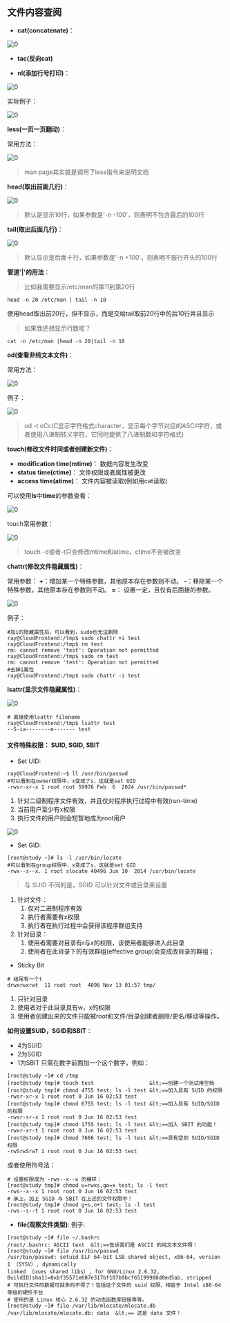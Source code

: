 ## 文件内容查阅
- **cat(concatenate)**：

![0](./img/08Chapter/Capture9.PNG)

- **tac(反向cat)**

- **nl(添加行号打印)**：

![0](./img/08Chapter/Capture10.PNG)

实际例子：

![0](./img/08Chapter/Capture11.PNG)

**less(一页一页翻动)**：

常用方法：

![0](./img/08Chapter/Capture12.PNG)

> man page其实就是调用了less指令来说明文档

**head(取出前面几行)**：

![0](./img/08Chapter/Capture13.PNG)

> 默认是显示10行，如果参数是'-n -100'，则表明不包含最后的100行

**tail(取出后面几行)**：

![0](./img/08Chapter/Capture14.PNG)

> 默认显示是后面十行，如果参数是'-n +100'，则表明不报行开头的100行

**管道'|'的用法**：
> 比如我需要显示/etc/man的第11到第20行

```Shell
head -n 20 /etc/man | tail -n 10
```
使用head取出前20行，但不显示，而是交给tail取前20行中的后10行并且显示

> 如果我还想显示行数呢？

```Shell
cat -n /etc/man |head -n 20|tail -n 10
```

**od(查看非纯文本文件)**：

常用方法：

![0](./img/08Chapter/Capture15.PNG)

例子：

![0](./img/08Chapter/Capture16.PNG)

> od -t oCc(C显示字符格式character，显示每个字节对应的ASCII字符，或者使用八进制转义字符，它同时提供了八进制数和字符格式)


**touch(修改文件时间或者创建新文件)**：
- **modification time(mtime)**：
数据内容发生改变
- **status time(ctime)**：
文件权限或者属性被更改
- **access time(atime)**：
文件内容被读取(例如用cat读取)

可以使用**ls**中**time**的参数查看：

![0](./img/08Chapter/Capture17.PNG)

touch常用参数：

![0](./img/08Chapter/Capture18.PNG)

> touch -d或者-t只会修改mtime和atime，ctime不会被改变

**chattr(修改文件隐藏属性)**：

常用参数：
__+__：增加某一个特殊参数，其他原本存在参数则不动。
__-__：移除某一个特殊参数，其他原本存在参数则不动。
__=__： 设置一定，且仅有后面接的参数。

![0](./img/08Chapter/Capture20.PNG)

例子：
```Shell
#加i的隐藏属性后，可以看到，sudo也无法删除
ray@CloudFrontend:/tmp$ sudo chattr +i test
ray@CloudFrontend:/tmp$ rm test
rm: cannot remove 'test': Operation not permitted
ray@CloudFrontend:/tmp$ sudo rm test
rm: cannot remove 'test': Operation not permitted
#去掉i属性
ray@CloudFrontend:/tmp$ sudo chattr -i test
```

**lsattr(显示文件隐藏属性)**：

![0](./img/08Chapter/Capture21.PNG)

```Shell
# 直接使用lsattr filename
ray@CloudFrontend:/tmp$ lsattr test
--S-ia--------e------- test
```

#### 文件特殊权限： SUID, SGID, SBIT
- Set UID:
```Shell:
ray@CloudFrontend:~$ ll /usr/bin/passwd
#可以看到在owner权限中，x变成了s，这就是set UID
-rwsr-xr-x 1 root root 59976 Feb  6  2024 /usr/bin/passwd*
```
1. 针对二级制程序文件有效，并且仅对程序执行过程中有效(run-time)
2. 当前用户至少有x权限
3. 执行文件的用户则会短暂地成为root用户

![0](./img/08Chapter/Capture22.PNG)

- Set GID:
```Shell:
[root@study ~]# ls -l /usr/bin/locate
#可以看到在group权限中，x变成了s，这就是set GID
-rwx--s--x. 1 root slocate 40496 Jun 10  2014 /usr/bin/locate
```
> 与 SUID 不同的是，SGID 可以针对文件或目录来设置

1. 针对文件：
    1. 仅对二进制程序有效
    2. 执行者需要有x权限
    3. 执行者在执行过程中会获得该程序群组支持
2. 针对目录：
    1. 使用者需要对目录有r与x的权限，该使用者能够进入此目录
    2. 使用者在此目录下的有效群组(effective group)会变成改目录的群组；

- Sticky Bit
```Shell:
# 结尾有一个t
drwxrwxrwt  11 root root  4096 Nov 13 01:57 tmp/
```
1. 只针对目录
2. 使用者对于此目录具有w，x的权限
3. 使用者创建出来的文件只能被root和文件/目录创建者删除/更名/移动等操作。

**如何设置SUID，SGID和SBIT**：
- 4为SUID
- 2为SGID
- 1为SBIT
只需在数字前面加一个这个数字，例如：
```Shell:
[root@study ~]# cd /tmp
[root@study tmp]# touch test                  &lt;==创建一个测试用空档
[root@study tmp]# chmod 4755 test; ls -l test &lt;==加入具有 SUID 的权限
-rwsr-xr-x 1 root root 0 Jun 16 02:53 test
[root@study tmp]# chmod 6755 test; ls -l test &lt;==加入具有 SUID/SGID 的权限
-rwsr-sr-x 1 root root 0 Jun 16 02:53 test
[root@study tmp]# chmod 1755 test; ls -l test &lt;==加入 SBIT 的功能！
-rwxr-xr-t 1 root root 0 Jun 16 02:53 test
[root@study tmp]# chmod 7666 test; ls -l test &lt;==具有空的 SUID/SGID 权限
-rwSrwSrwT 1 root root 0 Jun 16 02:53 test
```
或者使用符号法：
```Shell:
# 设置权限成为 -rws--x--x 的模样：
[root@study tmp]# chmod u=rwxs,go=x test; ls -l test
-rws--x--x 1 root root 0 Jun 16 02:53 test
# 承上，加上 SGID 与 SBIT 在上述的文件权限中！
[root@study tmp]# chmod g+s,o+t test; ls -l test
-rws--s--t 1 root root 0 Jun 16 02:53 test
```

- **file(观察文件类型)**:
例子:
```Shell:
[root@study ~]# file ~/.bashrc
/root/.bashrc: ASCII text  &lt;==告诉我们是 ASCII 的纯文本文件啊！
[root@study ~]# file /usr/bin/passwd
/usr/bin/passwd: setuid ELF 64-bit LSB shared object, x86-64, version 1 （SYSV）, dynamically
linked （uses shared libs）, for GNU/Linux 2.6.32,
BuildID[sha1]=0xbf35571e607e317bf107b9bcf65199988d0ed5ab, stripped
# 可执行文件的数据可就多的不得了！包括这个文件的 suid 权限、相容于 Intel x86-64 等级的硬件平台
# 使用的是 Linux 核心 2.6.32 的动态函数库链接等等。
[root@study ~]# file /var/lib/mlocate/mlocate.db
/var/lib/mlocate/mlocate.db: data  &lt;== 这是 data 文件！
```
